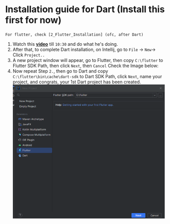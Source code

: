 # Installation guide for Dart (Install this first for now)

`For flutter, check [2_Flutter_Installation] (ofc, after Dart)`

1. Watch this **[video](https://www.youtube.com/watch?v=ExDYQcswRCU)** till `10:30` and do what he's doing.
2. After that, to complete Dart installation, on Intellij, go to `File` -> `New`-> Click `Project..`
3. A new project window will appear, go to Flutter, then copy `C:\flutter` to Flutter SDK Path, then click `Next`,
   then `Cancel` Check the Image below:
4. Now repeat Step `2.`, then go to Dart and copy `C:\flutter\bin\cache\dart-sdk` to Dart SDK Path, click `Next`, name
   your project, and congrats, your 1st Dart project has been created.
   ![img_1.png](img_1.png)
